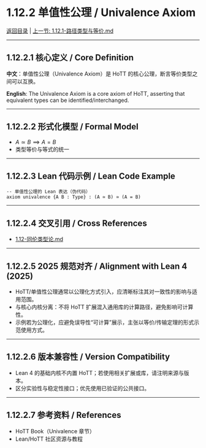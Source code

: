 # 1.12.2 单值性公理 / Univalence Axiom

[返回目录](../CONTINUOUS_PROGRESS.md) | [上一节: 1.12.1-路径类型与等价.md](1.12.1-路径类型与等价.md)

---

## 1.12.2.1 核心定义 / Core Definition

**中文**：单值性公理（Univalence Axiom）是 HoTT 的核心公理，断言等价类型之间可以互换。

**English**: The Univalence Axiom is a core axiom of HoTT, asserting that equivalent types can be identified/interchanged.

---

## 1.12.2.2 形式化模型 / Formal Model

- $A \simeq B \implies A = B$
- 类型等价与等式的统一

---

## 1.12.2.3 Lean 代码示例 / Lean Code Example

```lean
-- 单值性公理的 Lean 表达（伪代码）
axiom univalence {A B : Type} : (A ≃ B) ≃ (A = B)
```

---

## 1.12.2.4 交叉引用 / Cross References

- [1.12-同伦类型论.md](1.12-同伦类型论.md)

---

## 1.12.2.5 2025 规范对齐 / Alignment with Lean 4 (2025)

- HoTT/单值性公理通常以公理化方式引入，应清晰标注其对一致性的影响与适用范围。
- 与核心内核分离：不将 HoTT 扩展混入通用库的计算路径，避免影响可计算性。
- 示例若为公理化，应避免误导性“可计算”展示，主张以等价/传输定理的形式示范使用方式。

---

## 1.12.2.6 版本兼容性 / Version Compatibility

- Lean 4 的基础内核不内置 HoTT；若使用相关扩展或库，请注明来源与版本。
- 区分实验性与稳定性接口；优先使用已验证的公共接口。

---

## 1.12.2.7 参考资料 / References

- HoTT Book（Univalence 章节）
- Lean/HoTT 社区资源与教程
